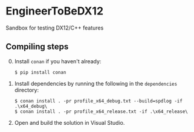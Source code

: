 # EngineerToBeDX12

Sandbox for testing DX12/C++ features

## Compiling steps

0. Install `conan` if you haven't already:

    ```
    $ pip install conan
    ```

1. Install dependencies by running the following in the `dependencies` directory:

    ```
    $ conan install . -pr profile_x64_debug.txt --build=spdlog -if .\x64_debug\
    $ conan install . -pr profile_x64_release.txt -if .\x64_release\
    ```

2. Open and build the solution in Visual Studio.
